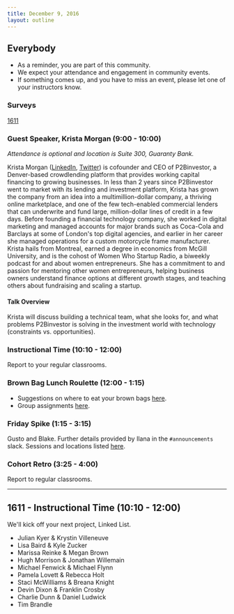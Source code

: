 ```yaml
---
title: December 9, 2016
layout: outline
---
```


## Everybody

- As a reminder, you are part of this community.
- We expect your attendance and engagement in community events.
- If something comes up, and you have to miss an event, please let one of your instructors know.

### Surveys
[1611](https://docs.google.com/a/casimircreative.com/forms/d/e/1FAIpQLSfd9vq4xjH8Wv2RU6INiepE6jc_Zowblij5iBlUGk6wR6a5uw/viewform?c=0&w=1)

### Guest Speaker, Krista Morgan (9:00 - 10:00)
*Attendance is optional and location is Suite 300, Guaranty Bank.*  

Krista Morgan ([LinkedIn](https://www.linkedin.com/in/kristamorgan), [Twitter](https://twitter.com/krismtl)) is cofounder and CEO of P2Binvestor, a Denver-based crowdlending platform that provides working capital financing to growing businesses. In less than 2 years since P2Binvestor went to market with its lending and investment platform, Krista has grown the company from an idea into a multimillion-dollar company, a thriving online marketplace, and one of the few tech-enabled commercial lenders that can underwrite and fund large, million-dollar lines of credit in a few days. Before founding a financial technology company, she worked in digital marketing and managed accounts for major brands such as Coca-Cola and Barclays at some of London's top digital agencies, and earlier in her career she managed operations for a custom motorcycle frame manufacturer. Krista hails from Montreal, earned a degree in economics from McGill University, and is the cohost of Women Who Startup Radio, a biweekly podcast for and about women entrepreneurs. She has a commitment to and passion for mentoring other women entrepreneurs, helping business owners understand finance options at different growth stages, and teaching others about fundraising and scaling a startup.


#### Talk Overview

Krista will discuss building a technical team, what she looks for, and what problems P2Binvestor is solving in the investment world with technology (constraints vs. opportunities).

### Instructional Time (10:10 - 12:00)
Report to your regular classrooms.

### Brown Bag Lunch Roulette (12:00 - 1:15)

* Suggestions on where to eat your brown bags [here](http://goo.gl/mHcSpv).
* Group assignments [here](https://github.com/turingschool/interdisciplinary-planning/blob/master/groups/20161209.markdown).

### Friday Spike (1:15 - 3:15)
Gusto and Blake. Further details provided by Ilana in the `#announcements` slack. Sessions and locations listed [here](https://docs.google.com/spreadsheets/d/1K5JRLoSOHwv4SqE3B6uuXNFuZ9chn3Xop_9fpB9Wyh4/edit?usp=sharing).

### Cohort Retro (3:25 - 4:00)
Report to regular classrooms.

***

## 1611 - Instructional Time (10:10 - 12:00)
We'll kick off your next project, Linked List.

* Julian Kyer & Krystin Villeneuve
* Lisa Baird & Kyle Zucker
* Marissa Reinke & Megan Brown
* Hugh Morrison & Jonathan Willemain
* Michael Fenwick & Michael Flynn
* Pamela Lovett & Rebecca Holt
* Staci McWilliams & Breana Knight
* Devin Dixon & Franklin Crosby
* Charlie Dunn & Daniel Ludwick
* Tim Brandle
